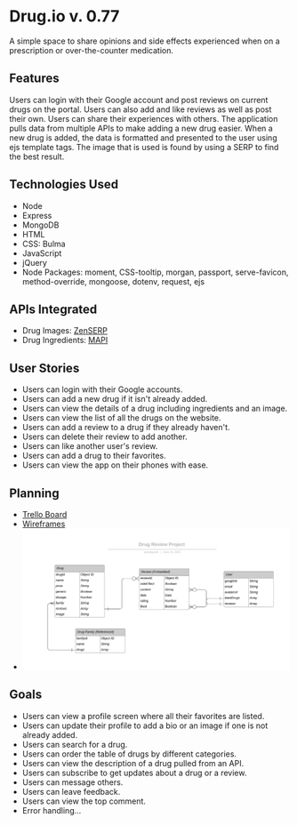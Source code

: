 # Drug.io v. 0.77
A simple space to share opinions and side effects experienced when on a prescription or over-the-counter medication.
## Features
Users can login with their Google account and post reviews on current drugs on the portal. Users can also add and like reviews as well as post their own. Users can share their
experiences with others. The application pulls data from multiple APIs to make adding a new drug easier. When a new drug is added, the data is formatted and presented to the user
using ejs template tags. The image that is used is found by using a SERP to find the best result.
## Technologies Used
* Node
* Express
* MongoDB
* HTML
* CSS: Bulma
* JavaScript
* jQuery
* Node Packages: moment, CSS-tooltip, morgan, passport, serve-favicon, method-override, mongoose, dotenv, request, ejs
## APIs Integrated
* Drug Images: [ZenSERP](https://zenserp.com/)
* Drug Ingredients: [MAPI](http://mapi-us.iterar.co/)
## User Stories
* Users can login with their Google accounts.
* Users can add a new drug if it isn't already added.
* Users can view the details of a drug including ingredients and an image.
* Users can view the list of all the drugs on the website.
* Users can add a review to a drug if they already haven't.
* Users can delete their review to add another.
* Users can like another user's review.
* Users can add a drug to their favorites.
* Users can view the app on their phones with ease.
## Planning
* [Trello Board](https://trello.com/b/MgOvnIqI/drug-review)
* [Wireframes](https://balsamiq.cloud/sah357c/peb4ecb)
* ![Entity Relationship Diagram](/resources/ERD.svg)
## Goals
* Users can view a profile screen where all their favorites are listed.
* Users can update their profile to add a bio or an image if one is not already added.
* Users can search for a drug.
* Users can order the table of drugs by different categories.
* Users can view the description of a drug pulled from an API.
* Users can subscribe to get updates about a drug or a review.
* Users can message others.
* Users can leave feedback.
* Users can view the top comment.
* Error handling...